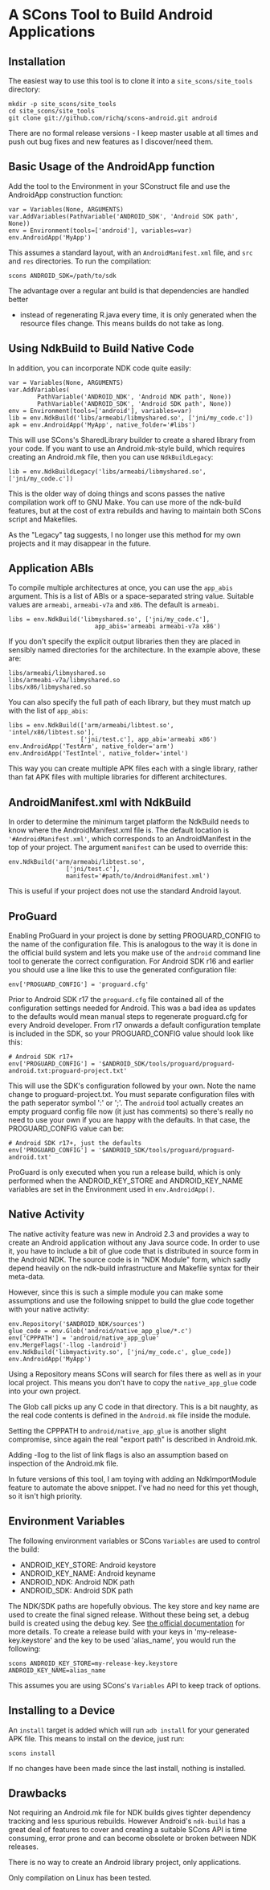 # A SCons Tool to Build Android Applications

## Installation

The easiest way to use this tool is to clone it into a `site_scons/site_tools`
directory:

    mkdir -p site_scons/site_tools
    cd site_scons/site_tools
    git clone git://github.com/richq/scons-android.git android

There are no formal release versions - I keep master usable at all times and
push out bug fixes and new features as I discover/need them.

## Basic Usage of the AndroidApp function

Add the tool to the Environment in your SConstruct file and use the AndroidApp
construction function:

    var = Variables(None, ARGUMENTS)
    var.AddVariables(PathVariable('ANDROID_SDK', 'Android SDK path', None))
    env = Environment(tools=['android'], variables=var)
    env.AndroidApp('MyApp')

This assumes a standard layout, with an `AndroidManifest.xml` file, and `src`
and `res` directories. To run the compilation:

    scons ANDROID_SDK=/path/to/sdk

The advantage over a regular ant build is that dependencies are handled better
- instead of regenerating R.java every time, it is only generated when the
resource files change. This means builds do not take as long.

## Using NdkBuild to Build Native Code

In addition, you can incorporate NDK code quite easily:

    var = Variables(None, ARGUMENTS)
    var.AddVariables(
            PathVariable('ANDROID_NDK', 'Android NDK path', None))
            PathVariable('ANDROID_SDK', 'Android SDK path', None))
    env = Environment(tools=['android'], variables=var)
    lib = env.NdkBuild('libs/armeabi/libmyshared.so', ['jni/my_code.c'])
    apk = env.AndroidApp('MyApp', native_folder='#libs')

This will use SCons's SharedLibrary builder to create a shared library from
your code. If you want to use an Android.mk-style build, which requires
creating an Android.mk file, then you can use `NdkBuildLegacy`:

    lib = env.NdkBuildLegacy('libs/armeabi/libmyshared.so', ['jni/my_code.c'])

This is the older way of doing things and scons passes the native compilation
work off to GNU Make. You can use more of the ndk-build features, but at the
cost of extra rebuilds and having to maintain both SCons script and Makefiles.

As the "Legacy" tag suggests, I no longer use this method for my own projects
and it may disappear in the future.

## Application ABIs

To compile multiple architectures at once, you can use the `app_abis` argument.
This is a list of ABIs or a space-separated string value. Suitable values are
`armeabi`, `armeabi-v7a` and `x86`. The default is `armeabi`.

    libs = env.NdkBuild('libmyshared.so', ['jni/my_code.c'],
                            app_abis='armeabi armeabi-v7a x86')

If you don't specify the explicit output libraries then they are placed in
sensibly named directories for the architecture. In the example above, these
are:

    libs/armeabi/libmyshared.so
    libs/armeabi-v7a/libmyshared.so
    libs/x86/libmyshared.so

You can also specify the full path of each library, but they must match
up with the list of `app_abis`:

    libs = env.NdkBuild(['arm/armeabi/libtest.so', 'intel/x86/libtest.so'],
                        ['jni/test.c'], app_abi='armeabi x86')
    env.AndroidApp('TestArm', native_folder='arm')
    env.AndroidApp('TestIntel', native_folder='intel')

This way you can create multiple APK files each with a single library, rather
than fat APK files with multiple libraries for different architectures.

## AndroidManifest.xml with NdkBuild

In order to determine the minimum target platform the NdkBuild needs to know
where the AndroidManifest.xml file is. The default location is
`'#AndroidManifest.xml'`, which corresponds to an AndroidManifest in the top of
your project. The argument `manifest` can be used to override this:

    env.NdkBuild('arm/armeabi/libtest.so',
                    ['jni/test.c'],
                    manifest='#path/to/AndroidManifest.xml')

This is useful if your project does not use the standard Android layout.

## ProGuard

Enabling ProGuard in your project is done by setting PROGUARD_CONFIG to the
name of the configuration file. This is analogous to the way it is done in the
official build system and lets you make use of the `android` command line tool
to generate the correct configuration. For Android SDK r16 and earlier you
should use a line like this to use the generated configuration file:

    env['PROGUARD_CONFIG'] = 'proguard.cfg'

Prior to Android SDK r17 the `proguard.cfg` file contained all of the
configuration settings needed for Android. This was a bad idea as updates to
the defaults would mean manual steps to regenerate proguard.cfg for every
Android developer. From r17 onwards a default configuration template is
included in the SDK, so your PROGUARD_CONFIG value should look like this:

    # Android SDK r17+
    env['PROGUARD_CONFIG'] = '$ANDROID_SDK/tools/proguard/proguard-android.txt:proguard-project.txt'

This will use the SDK's configuration followed by your own. Note the name
change to proguard-project.txt. You must separate configuration files with
the path seperator symbol ':' or ';'. The `android` tool actually creates an
empty proguard config file now (it just has comments) so there's really no need
to use your own if you are happy with the defaults. In that case, the
PROGUARD_CONFIG value can be:

    # Android SDK r17+, just the defaults
    env['PROGUARD_CONFIG'] = '$ANDROID_SDK/tools/proguard/proguard-android.txt'

ProGuard is only executed when you run a release build, which is only performed
when the ANDROID_KEY_STORE and ANDROID_KEY_NAME variables are set in the
Environment used in `env.AndroidApp()`.

## Native Activity

The native activity feature was new in Android 2.3 and provides a way to create
an Android application without any Java source code. In order to use it, you
have to include a bit of glue code that is distributed in source form in the
Android NDK. The source code is in "NDK Module" form, which sadly depend
heavily on the ndk-build infrastructure and Makefile syntax for their
meta-data.

However, since this is such a simple module you can make some assumptions and
use the following snippet to build the glue code together with your native
activity:

    env.Repository('$ANDROID_NDK/sources')
    glue_code = env.Glob('android/native_app_glue/*.c')
    env['CPPPATH'] = 'android/native_app_glue'
    env.MergeFlags('-llog -landroid')
    env.NdkBuild('libmyactivity.so', ['jni/my_code.c', glue_code])
    env.AndroidApp('MyApp')

Using a Repository means SCons will search for files there as well as in your
local project. This means you don't have to copy the `native_app_glue` code
into your own project.

The Glob call picks up any C code in that directory. This is a bit naughty, as
the real code contents is defined in the `Android.mk` file inside the module.

Setting the CPPPATH to `android/native_app_glue` is another slight compromise,
since again the real "export path" is described in Android.mk.

Adding -llog to the list of link flags is also an assumption based on
inspection of the Android.mk file.

In future versions of this tool, I am toying with adding an NdkImportModule
feature to automate the above snippet. I've had no need for this yet though, so
it isn't high priority.

## Environment Variables

The following environment variables or SCons `Variables` are used to control the build:

* ANDROID\_KEY\_STORE: Android keystore
* ANDROID\_KEY\_NAME: Android keyname
* ANDROID\_NDK: Android NDK path
* ANDROID\_SDK: Android SDK path

The NDK/SDK paths are hopefully obvious. The key store and key name are used to
create the final signed release. Without these being set, a debug build is
created using the debug key. See [the official documentation][1] for more
details.  To create a release build with your keys in 'my-release-key.keystore'
and the key to be used 'alias\_name', you would run the following:

    scons ANDROID_KEY_STORE=my-release-key.keystore ANDROID_KEY_NAME=alias_name

This assumes you are using SCons's `Variables` API to keep track of options.

## Installing to a Device

An `install` target is added which will run `adb install` for your generated
APK file. This means to install on the device, just run:

    scons install

If no changes have been made since the last install, nothing is installed.

## Drawbacks

Not requiring an Android.mk file for NDK builds gives tighter dependency
tracking and less spurious rebuilds. However Android's `ndk-build` has a great
deal of features to cover and creating a suitable SCons API is time consuming,
error prone and can become obsolete or broken between NDK releases.

There is no way to create an Android library project, only applications.

Only compilation on Linux has been tested.

[1]: http://developer.android.com/guide/publishing/app-signing.html
